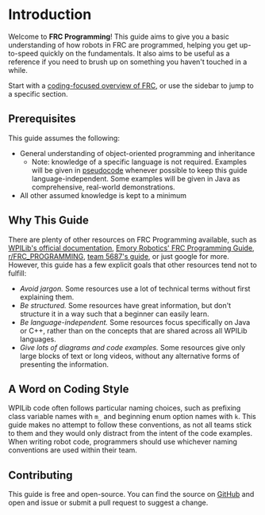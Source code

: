 # Introduction

Welcome to **FRC Programming**! This guide aims to give you a basic understanding of how robots in FRC are programmed, helping you get up-to-speed quickly on the fundamentals.
It also aims to be useful as a reference if you need to brush up on something you haven't touched in a while.

Start with a [coding-focused overview of FRC][overview], or use the sidebar to jump to a specific section.

[overview]: /overview.md

## Prerequisites

This guide assumes the following:

- General understanding of object-oriented programming and inheritance
  - Note: knowledge of a specific language is not required.
    Examples will be given in [pseudocode] whenever possible to keep this guide language-independent.
    Some examples will be given in Java as comprehensive, real-world demonstrations.
- All other assumed knowledge is kept to a minimum

[pseudocode]: https://en.wikipedia.org/wiki/Pseudocode

## Why This Guide

There are plenty of other resources on FRC Programming available, such as
[WPILib's official documentation][wpilib-docs], [Emory Robotics' FRC Programming Guide][emory-guide],
[r/FRC_PROGRAMMING][r-frcprogramming], [team 5687's guide][5687-guide], or just google for more.
However, this guide has a few explicit goals that other resources tend not to fulfill:

- *Avoid jargon.* Some resources use a lot of technical terms without first explaining them.
- *Be structured.* Some resources have great information, but don't structure it in a way such that a beginner can easily learn.
- *Be language-independent.* Some resources focus specifically on Java or C++, rather than on the concepts that are shared across all WPILib languages.
- *Give lots of diagrams and code examples.* Some resources give only large blocks of text or long videos, without any alternative forms of presenting the information.

[wpilib-docs]: https://docs.wpilib.org/en/stable/index.html
[emory-guide]: https://github.com/Emory-Robotics/FRC-Programming-Guide
[r-frcprogramming]: https://www.reddit.com/r/FRC_PROGRAMMING/
[5687-guide]: https://github.com/frc5687/2021-tutorial

## A Word on Coding Style

WPILib code often follows particular naming choices, such as prefixing class variable names with `m_` and beginning enum option names with `k`.
This guide makes no attempt to follow these conventions, as not all teams stick to them
and they would only distract from the intent of the code examples.
When writing robot code, programmers should use whichever naming conventions are used within their team.

## Contributing

This guide is free and open-source. You can find the source on [GitHub] and open and issue or submit a pull request to suggest a change.

[GitHub]: todo

